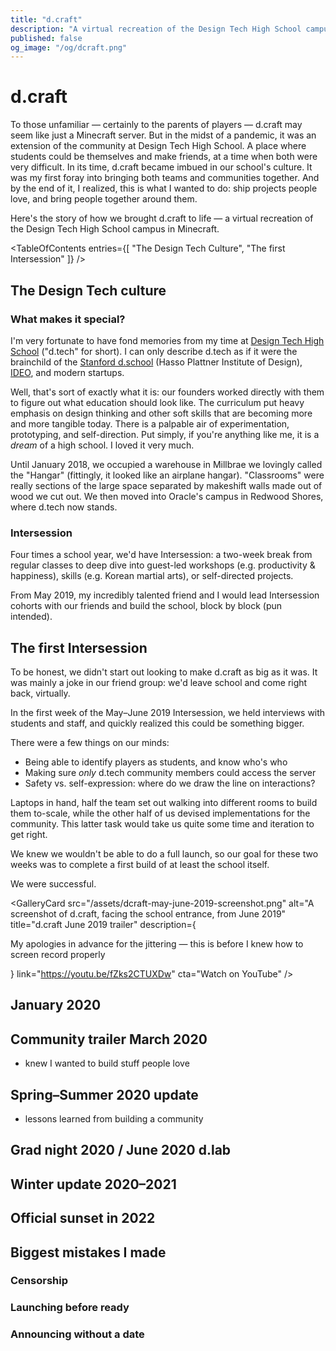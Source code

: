 ```yaml
---
title: "d.craft"
description: "A virtual recreation of the Design Tech High School campus in Minecraft, bringing students together in distanced times."
published: false
og_image: "/og/dcraft.png"
---
```


# d.craft

To those unfamiliar — certainly to the parents of players — d.craft may seem like just a Minecraft server. But in the midst of a pandemic, it was an extension of the community at Design Tech High School. A place where students could be themselves and make friends, at a time when both were very difficult. In its time, d.craft became imbued in our school's culture. It was my first foray into bringing both teams and communities together. And by the end of it, I realized, this is what I wanted to do: ship projects people love, and bring people together around them.

Here's the story of how we brought d.craft to life — a virtual recreation of the Design Tech High School campus in Minecraft.

<Spacer size={16} />

<GalleryCard
  src="/og/dcraft.png"
  alt="A screenshot of d.craft, facing the Design Tech High School front entrance"
/>

<Spacer size={16} />

<TableOfContents
  entries={[
    "The Design Tech Culture",
    "The first Intersession"
  ]}
/>

<Spacer size={16} />

## The Design Tech culture

### What makes it special?

I'm very fortunate to have fond memories from my time at [Design Tech High School](https://designtechhighschool.org) ("d.tech" for short). I can only describe d.tech as if it were the brainchild of the [Stanford d.school](https://dschool.stanford.edu) (Hasso Plattner Institute of Design), [IDEO](https://ideo.com), and modern startups.

Well, that's sort of exactly what it is: our founders worked directly with them to figure out what education should look like. The curriculum put heavy emphasis on design thinking and other soft skills that are becoming more and more tangible today. There is a palpable air of experimentation, prototyping, and self-direction. Put simply, if you're anything like me, it is a *dream* of a high school. I loved it very much.

Until January 2018, we occupied a warehouse in Millbrae we lovingly called the "Hangar" (fittingly, it looked like an airplane hangar). "Classrooms" were really sections of the large space separated by makeshift walls made out of wood we cut out. We then moved into Oracle's campus in Redwood Shores, where d.tech now stands.

### Intersession

Four times a school year, we'd have Intersession: a two-week break from regular classes to deep dive into guest-led workshops (e.g. productivity & happiness), skills (e.g. Korean martial arts), or self-directed projects.

From May 2019, my incredibly talented friend <Mention name="Joss Ettrick" avatar="/avatars/joss.jpg" link="https://jossettrick.com" /> and I would lead Intersession cohorts with our friends and build the school, block by block (pun intended).

## The first Intersession

To be honest, we didn't start out looking to make d.craft as big as it was. It was mainly a joke in our friend group: we'd leave school and come right back, virtually.

In the first week of the May–June 2019 Intersession, we held interviews with students and staff, and quickly realized this could be something bigger.

<GalleryCard
  title="The team goes over considerations for building a safe online community with a d.tech staff member"
  src="/assets/dcraft-whiteboard-julie.JPG"
/>

There were a few things on our minds:

- Being able to identify players as students, and know who's who
- Making sure *only* d.tech community members could access the server
- Safety vs. self-expression: where do we draw the line on interactions?

<Spacer size={16} />

<GalleryCard
  src="/assets/dcraft-whiteboard.JPG"
  alt="The whiteboard at the end of one of our interviews with d.tech staff, discussing the considerations mentioned above"
/>

<Spacer size={16} />

Laptops in hand, half the team set out walking into different rooms to build them to-scale, while the other half of us devised implementations for the community. This latter task would take us quite some time and iteration to get right.

We knew we wouldn't be able to do a full launch, so our goal for these two weeks was to complete a first build of at least the school itself.

We were successful.

<GalleryCard
  src="/assets/dcraft-may-june-2019-screenshot.png"
  alt="A screenshot of d.craft, facing the school entrance, from June 2019"
  title="d.craft June 2019 trailer"
  description={<p>My apologies in advance for the jittering — this is before I knew how to screen record properly</p>}
  link="https://youtu.be/fZks2CTUXDw"
  cta="Watch on YouTube"
/>

## January 2020

## Community trailer March 2020

- knew I wanted to build stuff people love

## Spring–Summer 2020 update

- lessons learned from building a community

## Grad night 2020 / June 2020 d.lab

## Winter update 2020–2021

## Official sunset in 2022

## Biggest mistakes I made

### Censorship

### Launching before ready

### Announcing without a date
